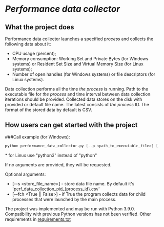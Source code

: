 # **_Performance data collector_**

## What the project does
Performance data collector launches a specified _process_ and collects the following data about it:
* CPU usage (percent);
* Memory consumption: Working Set and Private Bytes (for Windows systems) or Resident Set Size and Virtual Memory Size (for Linux systems);
* Number of open handles (for Windows systems) or file descriptors (for Linux systems).

Data collection performs all the time _the process_ is running. 
Path to the executable file for _the process_ and time interval between data collection iterations should be provided. 
Collected data stores on the disk with provided or default file name. The latest consists of _the process_ ID.
The format of the stored data by default is CSV.

## How users can get started with the project
###Call example (for Windows):
```kotlin
python performance_data_collector.py [--p <path_to_executable_file>] [--i <positive_whole_nimber>]
```

\* for Linux use "python3" instead of "python"



If no arguments are provided, they will be requested.

Optional arguments:
* [--s <store_file_name>] - store data file name. By default it's 'perf_data_collection_pid_{process_id}.csv'
* [--fch <True || False>] - if True the program collects data for child processes that were launched by the main process.

The project was implemented and may be run with Python 3.9.0. Сompatibility with previous Python versions has not been verified.
Other requirements in [requirements.txt](https:...)

